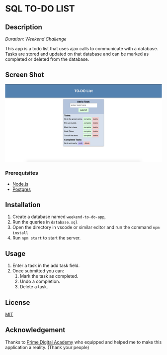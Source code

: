 # SQL TO-DO LIST

## Description

_Duration: Weekend Challenge_

This app is a todo list that uses ajax calls to communicate with a database. Tasks are stored and updated on that database and can be marked as completed or deleted from the database.

## Screen Shot

![ToDo-List](appPic.png)

### Prerequisites

- [Node.js](https://nodejs.org/en/)
- [Postgres](https://www.postgresql.org/download/)

## Installation

1. Create a database named `weekend-to-do-app`,
2. Run the queries in `database.sql`
3. Open the directory in vscode or similar editor and run the command `npm install`
4. Run `npm start` to start the server.

## Usage

1. Enter a task in the add task field.
2. Once submitted you can:
   1. Mark the task as completed.
   2. Undo a completion.
   3. Delete a task.

## License

[MIT](./LICENSE.txt)

## Acknowledgement

Thanks to [Prime Digital Academy](www.primeacademy.io) who equipped and helped me to make this application a reality. (Thank your people)
